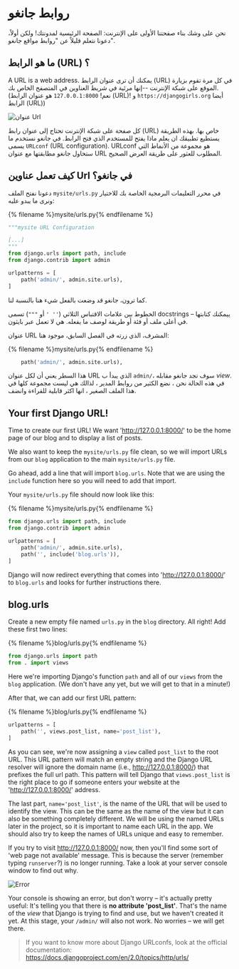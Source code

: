 # روابط جانغو

نحن على وشك بناء صفحتنا الأولى على الإنترنت: الصفحة الرئيسية لمدونتك! ولكن أولاً، دعونا نتعلم قليلاً عن "روابط مواقع جانغو".

## ما هو الرابط (URL) ؟

A URL is a web address. يمكنك أن ترى عنوان الرابط (URL) في كل مرة تقوم بزيارة الموقع على شبكة الإنترنت --إنها مرئية في شريط العناوين في المتصفح الخاص بك. (نعم! `127.0.0.1:8000` هو عنوان الرابط (URL)! و `https://djangogirls.org` أيضا الرابط (URL))

![عنوان Url](images/url.png)

كل صفحة على شبكة الإنترنت تحتاج إلى عنوان رابط (URL) خاص بها. بهذه الطريقة يستطيع تطبيقك ان يعلم ماذا يفتح للمستخدم الذي فتح الرابط. في جانغو نستخدم ما يسمى `URLconf` (URL configuration). URLconf هو مجموعة من الأنماط التي ستحاول جانغو مطابقتها مع عنوان URL المطلوب للعثور على طريقة العرض الصحيح.

## كيف تعمل عناوين Url في جانغو؟

دعونا نفتح الملف `mysite/urls.py` في محرر التعليمات البرمجية الخاصة بك للاختيار ونرى ما يبدو عليه:

{% filename %}mysite/urls.py{% endfilename %}

```python
"""mysite URL Configuration

[...]
"""
from django.urls import path, include
from django.contrib import admin

urlpatterns = [
    path('admin/', admin.site.urls),
]
```

كما ترون، جانغو قد وضعت بالفعل شيء هنا بالنسبة لنا.

الخطوط بين علامات الاقتباس الثلاثي (`'' '` أو `"""`) تسمى docstrings – ييمكنك كتابتها في أعلى ملف أو فئة أو طريقة لوصف ما يفعله. هي لا تعمل عبر بايثون.

عنوان URL المشرف، الذي زرته في الفصل السابق، موجود هنا:

{% filename %}mysite/urls.py{% endfilename %}

```python
    path('admin/', admin.site.urls),
```

هذا السطر يعني أن لكل عنوان URL الذي يبدأ ب `admin/`، سوف تجد جانغو مقابله *view*. في هذه الحالة نحن ، نضع الكثير من روابط المدير ، لذالك هي ليست مجموعة كلها في هذا الملف الصغير ، انها اكثر قابلية للقراءة وانضف.

## Your first Django URL!

Time to create our first URL! We want 'http://127.0.0.1:8000/' to be the home page of our blog and to display a list of posts.

We also want to keep the `mysite/urls.py` file clean, so we will import URLs from our `blog` application to the main `mysite/urls.py` file.

Go ahead, add a line that will import `blog.urls`. Note that we are using the `include` function here so you will need to add that import.

Your `mysite/urls.py` file should now look like this:

{% filename %}mysite/urls.py{% endfilename %}

```python
from django.urls import path, include
from django.contrib import admin

urlpatterns = [
    path('admin/', admin.site.urls),
    path('', include('blog.urls')),
]
```

Django will now redirect everything that comes into 'http://127.0.0.1:8000/' to `blog.urls` and looks for further instructions there.

## blog.urls

Create a new empty file named `urls.py` in the `blog` directory. All right! Add these first two lines:

{% filename %}blog/urls.py{% endfilename %}

```python
from django.urls import path
from . import views
```

Here we're importing Django's function `path` and all of our `views` from the `blog` application. (We don't have any yet, but we will get to that in a minute!)

After that, we can add our first URL pattern:

{% filename %}blog/urls.py{% endfilename %}

```python
urlpatterns = [
    path('', views.post_list, name='post_list'),
]
```

As you can see, we're now assigning a `view` called `post_list` to the root URL. This URL pattern will match an empty string and the Django URL resolver will ignore the domain name (i.e., http://127.0.0.1:8000/) that prefixes the full url path. This pattern will tell Django that `views.post_list` is the right place to go if someone enters your website at the 'http://127.0.0.1:8000/' address.

The last part, `name='post_list'`, is the name of the URL that will be used to identify the view. This can be the same as the name of the view but it can also be something completely different. We will be using the named URLs later in the project, so it is important to name each URL in the app. We should also try to keep the names of URLs unique and easy to remember.

If you try to visit http://127.0.0.1:8000/ now, then you'll find some sort of 'web page not available' message. This is because the server (remember typing `runserver`?) is no longer running. Take a look at your server console window to find out why.

![Error](images/error1.png)

Your console is showing an error, but don't worry – it's actually pretty useful: It's telling you that there is **no attribute 'post_list'**. That's the name of the *view* that Django is trying to find and use, but we haven't created it yet. At this stage, your `/admin/` will also not work. No worries – we will get there.

> If you want to know more about Django URLconfs, look at the official documentation: https://docs.djangoproject.com/en/2.0/topics/http/urls/